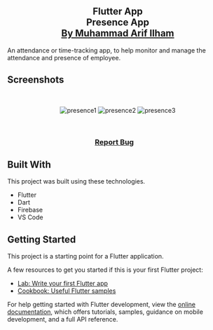 <h2 align="center">
  Flutter App<br/>
  <a>Presence App</a>
</br>
  <a href="https://www.arifilham.my.id" target="_blank">By Muhammad Arif Ilham</a>
</h2>

An attendance or time-tracking app, to help monitor and manage the attendance and presence of employee.

## Screenshots

</br>

<center>

![presence1](https://github.com/ArifIlham0/flutter-presence-app/assets/90549963/0e2bd427-12ac-412d-a2e3-b764fc229b51)
![presence2](https://github.com/ArifIlham0/flutter-presence-app/assets/90549963/ae2d078d-6eaf-452a-bba2-0a538ce92927)
![presence3](https://github.com/ArifIlham0/flutter-presence-app/assets/90549963/b9b7b1e4-5ed0-4294-9796-8383253e9de8)

</center>

<br/>

<h3 align="center">
    <a href="https://github.com/ArifIlham0/react-native-job-app/issues">Report Bug</a> &nbsp; &nbsp;
</h3>

## Built With

This project was built using these technologies.

- Flutter
- Dart
- Firebase
- VS Code

## Getting Started

This project is a starting point for a Flutter application.

A few resources to get you started if this is your first Flutter project:

- [Lab: Write your first Flutter app](https://docs.flutter.dev/get-started/codelab)
- [Cookbook: Useful Flutter samples](https://docs.flutter.dev/cookbook)

For help getting started with Flutter development, view the
[online documentation](https://docs.flutter.dev/), which offers tutorials,
samples, guidance on mobile development, and a full API reference.
